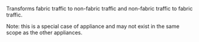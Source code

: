Transforms fabric traffic to non-fabric traffic and non-fabric traffic to fabric traffic. 

Note: this is a special case of appliance and may not exist in the same scope as the other appliances. 